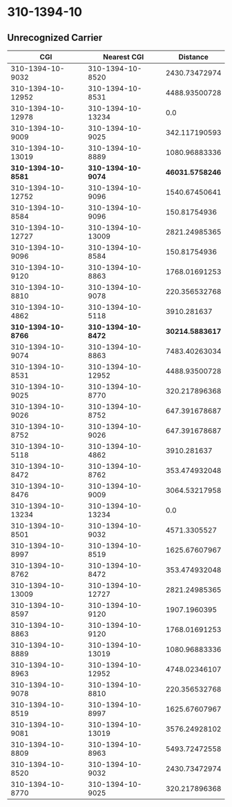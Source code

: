 # 310-1394-10
## Unrecognized Carrier


| CGI | Nearest CGI | Distance |
|-----|-------------|----------|
| 310-1394-10-9032 | 310-1394-10-8520 | 2430.73472974 |
| 310-1394-10-12952 | 310-1394-10-8531 | 4488.93500728 |
| 310-1394-10-12978 | 310-1394-10-13234 | 0.0 |
| 310-1394-10-9009 | 310-1394-10-9025 | 342.117190593 |
| 310-1394-10-13019 | 310-1394-10-8889 | 1080.96883336 |
| **310-1394-10-8581** | **310-1394-10-9074** | **46031.5758246** |
| 310-1394-10-12752 | 310-1394-10-9096 | 1540.67450641 |
| 310-1394-10-8584 | 310-1394-10-9096 | 150.81754936 |
| 310-1394-10-12727 | 310-1394-10-13009 | 2821.24985365 |
| 310-1394-10-9096 | 310-1394-10-8584 | 150.81754936 |
| 310-1394-10-9120 | 310-1394-10-8863 | 1768.01691253 |
| 310-1394-10-8810 | 310-1394-10-9078 | 220.356532768 |
| 310-1394-10-4862 | 310-1394-10-5118 | 3910.281637 |
| **310-1394-10-8766** | **310-1394-10-8472** | **30214.5883617** |
| 310-1394-10-9074 | 310-1394-10-8863 | 7483.40263034 |
| 310-1394-10-8531 | 310-1394-10-12952 | 4488.93500728 |
| 310-1394-10-9025 | 310-1394-10-8770 | 320.217896368 |
| 310-1394-10-9026 | 310-1394-10-8752 | 647.391678687 |
| 310-1394-10-8752 | 310-1394-10-9026 | 647.391678687 |
| 310-1394-10-5118 | 310-1394-10-4862 | 3910.281637 |
| 310-1394-10-8472 | 310-1394-10-8762 | 353.474932048 |
| 310-1394-10-8476 | 310-1394-10-9009 | 3064.53217958 |
| 310-1394-10-13234 | 310-1394-10-13234 | 0.0 |
| 310-1394-10-8501 | 310-1394-10-9032 | 4571.3305527 |
| 310-1394-10-8997 | 310-1394-10-8519 | 1625.67607967 |
| 310-1394-10-8762 | 310-1394-10-8472 | 353.474932048 |
| 310-1394-10-13009 | 310-1394-10-12727 | 2821.24985365 |
| 310-1394-10-8597 | 310-1394-10-9120 | 1907.1960395 |
| 310-1394-10-8863 | 310-1394-10-9120 | 1768.01691253 |
| 310-1394-10-8889 | 310-1394-10-13019 | 1080.96883336 |
| 310-1394-10-8963 | 310-1394-10-12952 | 4748.02346107 |
| 310-1394-10-9078 | 310-1394-10-8810 | 220.356532768 |
| 310-1394-10-8519 | 310-1394-10-8997 | 1625.67607967 |
| 310-1394-10-9081 | 310-1394-10-13019 | 3576.24928102 |
| 310-1394-10-8809 | 310-1394-10-8963 | 5493.72472558 |
| 310-1394-10-8520 | 310-1394-10-9032 | 2430.73472974 |
| 310-1394-10-8770 | 310-1394-10-9025 | 320.217896368 |
